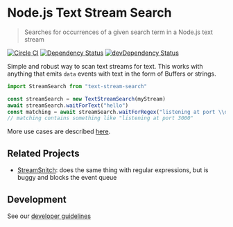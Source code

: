 # Node.js Text Stream Search

> Searches for occurrences of a given search term in a Node.js text stream

[![Circle CI](https://circleci.com/gh/kevgo/node-text-stream-search.svg?style=shield)](https://circleci.com/gh/kevgo/node-text-stream-search)
[![Dependency Status](https://david-dm.org/originate/node-text-stream-search.svg)](https://david-dm.org/originate/node-text-stream-search)
[![devDependency Status](https://david-dm.org/originate/node-text-stream-search/dev-status.svg)](https://david-dm.org/originate/node-text-stream-search#info=devDependencies)

Simple and robust way to scan text streams for text.
This works with anything that emits `data` events with text
in the form of Buffers or strings.

```javascript
import StreamSearch from "text-stream-search"

const streamSearch = new TextStreamSearch(myStream)
await streamSearch.waitForText("hello")
const matching = await streamSearch.waitForRegex("listening at port \\d+")
// matching contains something like "listening at port 3000"
```

More use cases are described [here](features/wait.feature).

## Related Projects

- [StreamSnitch](https://github.com/dmotz/stream-snitch): does the same thing with regular expressions,
  but is buggy and blocks the event queue

## Development

See our [developer guidelines](CONTRIBUTING.md)
